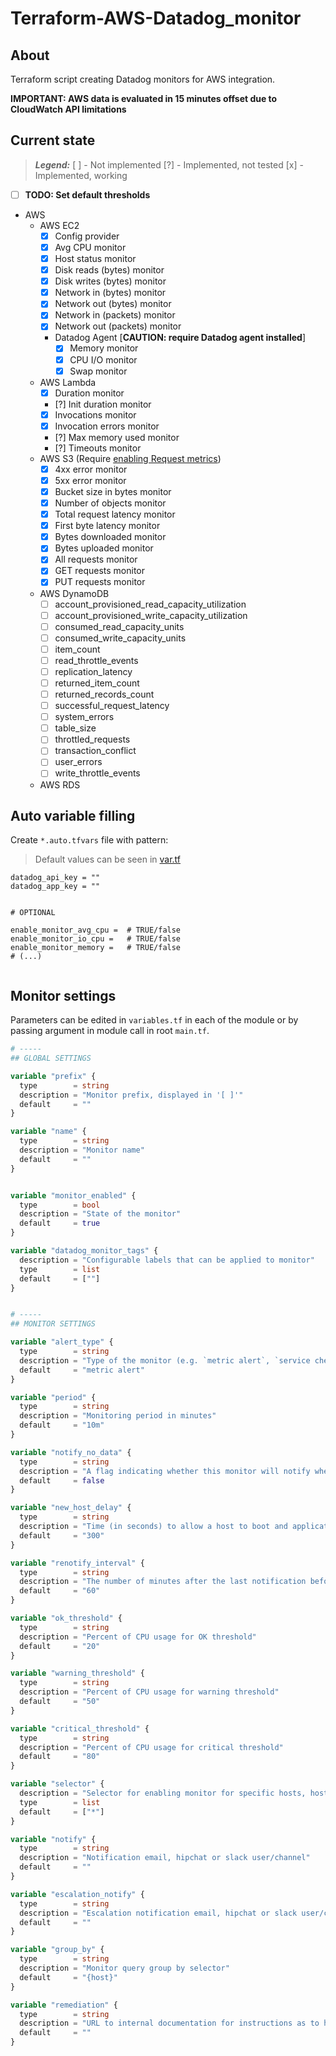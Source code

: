 # Terraform-AWS-Datadog_monitor

## About

Terraform script creating Datadog monitors for AWS integration.

**IMPORTANT: AWS data is evaluated in 15 minutes offset due to CloudWatch API limitations**

## Current state

> ***Legend:***
> [ ] - Not implemented
> [?] - Implemented, not tested
> [x] - Implemented, working
- [ ] **TODO: Set default thresholds**
- AWS
  - AWS EC2
      - [x] Config provider
      - [x] Avg CPU monitor
      - [x] Host status monitor
      - [x] Disk reads (bytes) monitor
      - [x] Disk writes (bytes) monitor
      - [x] Network in (bytes) monitor
      - [x] Network out (bytes) monitor
      - [x] Network in (packets) monitor
      - [x] Network out (packets) monitor
      - Datadog Agent [**CAUTION: require Datadog agent installed**]
        - [x] Memory monitor
        - [x] CPU I/O monitor
        - [x] Swap monitor
  - AWS Lambda
      - [x] Duration monitor
      - [?] Init duration monitor
      - [x] Invocations monitor
      - [x] Invocation errors monitor
      - [?] Max memory used monitor
      - [?] Timeouts monitor
  - AWS S3 (Require [enabling Request metrics](https://docs.aws.amazon.com/AmazonS3/latest/user-guide/configure-metrics.html))
      - [x] 4xx error monitor
      - [x] 5xx error monitor
      - [x] Bucket size in bytes monitor
      - [x] Number of objects monitor
      - [x] Total request latency monitor
      - [x] First byte latency monitor
      - [x] Bytes downloaded monitor
      - [x] Bytes uploaded monitor
      - [x] All requests monitor
      - [x] GET requests monitor
      - [x] PUT requests monitor
  - AWS DynamoDB
      - [ ] account_provisioned_read_capacity_utilization
      - [ ] account_provisioned_write_capacity_utilization
      - [ ] consumed_read_capacity_units
      - [ ] consumed_write_capacity_units
      - [ ] item_count
      - [ ] read_throttle_events
      - [ ] replication_latency
      - [ ] returned_item_count
      - [ ] returned_records_count
      - [ ] successful_request_latency
      - [ ] system_errors
      - [ ] table_size
      - [ ] throttled_requests
      - [ ] transaction_conflict
      - [ ] user_errors
      - [ ] write_throttle_events
  - AWS RDS




## Auto variable filling

Create `*.auto.tfvars` file with pattern:
> Default values can be seen in [var.tf](var.tf)

```hcl
datadog_api_key = ""
datadog_app_key = ""


# OPTIONAL

enable_monitor_avg_cpu =  # TRUE/false
enable_monitor_io_cpu =   # TRUE/false
enable_monitor_memory =   # TRUE/false
# (...)


```

## Monitor settings

Parameters can be edited in `variables.tf` in each of the module or by passing argument in module call in root `main.tf`.

```tf
# -----
## GLOBAL SETTINGS

variable "prefix" {
  type        = string
  description = "Monitor prefix, displayed in '[ ]'"
  default     = ""
}

variable "name" {
  type        = string
  description = "Monitor name"
  default     = ""
}


variable "monitor_enabled" {
  type        = bool
  description = "State of the monitor"
  default     = true
}

variable "datadog_monitor_tags" {
  description = "Configurable labels that can be applied to monitor"
  type        = list
  default     = [""]
}


# -----
## MONITOR SETTINGS

variable "alert_type" {
  type        = string
  description = "Type of the monitor (e.g. `metric alert`, `service check`, `event alert`, `query alert`)"
  default     = "metric alert"
}

variable "period" {
  type        = string
  description = "Monitoring period in minutes"
  default     = "10m"
}

variable "notify_no_data" {
  type        = string
  description = "A flag indicating whether this monitor will notify when data stops reporting"
  default     = false
}

variable "new_host_delay" {
  type        = string
  description = "Time (in seconds) to allow a host to boot and applications to fully start before starting the evaluation of monitor results"
  default     = "300"
}

variable "renotify_interval" {
  type        = string
  description = "The number of minutes after the last notification before a monitor will re-notify on the current status. It will only re-notify if it's not resolved"
  default     = "60"
}

variable "ok_threshold" {
  type        = string
  description = "Percent of CPU usage for OK threshold"
  default     = "20"
}

variable "warning_threshold" {
  type        = string
  description = "Percent of CPU usage for warning threshold"
  default     = "50"
}

variable "critical_threshold" {
  type        = string
  description = "Percent of CPU usage for critical threshold"
  default     = "80"
}

variable "selector" {
  description = "Selector for enabling monitor for specific hosts, host tags"
  type        = list
  default     = ["*"]
}

variable "notify" {
  type        = string
  description = "Notification email, hipchat or slack user/channel"
  default     = ""
}

variable "escalation_notify" {
  type        = string
  description = "Escalation notification email, hipchat or slack user/channel"
  default     = ""
}

variable "group_by" {
  type        = string
  description = "Monitor query group by selector"
  default     = "{host}"
}

variable "remediation" {
  type        = string
  description = "URL to internal documentation for instructions as to how to remediate"
  default     = ""
}
```
